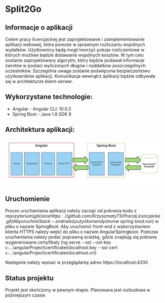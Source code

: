 # Split2Go

## Informacje o aplikacji
Celem pracy licencjackiej jest zaprojektowanie i zaimplementowanie aplikacji webowej, która pomoże w sprawnym rozliczaniu wspólnych wydatków. Użytkownicy będą mogli tworzyć pokoje rozliczeniowe w których możliwe będzie dodawanie wspólnych kosztów. W tym celu zostanie zaprojektowany algorytm, który będzie podawał informacje zwrotne w postaci wyliczonych długów i naddatków poszczególnych uczestników. Szczególna uwaga zostanie poświęcona bezpieczeństwu użytkowników aplikacji. Komunikacja wewnątrz aplikacji będzie odbywała się w architekturze klient-serwer. 

## Wykorzystane technologie:
* Angular - Angular CLI: 10.0.3
* Spring Boot - Java 1.8 SDK 8

## Architektura aplikacji:
![Example screenshot](./img/architektura.png)

## Uruchomienie
Proces uruchamiania aplikacji należy zacząć od pobrania kodu z repozytorium($git clone https://github.com/Krzyszmaty73/PracaLicencjacka.git) Aby uruchmić back-end należy użyć komendy ($mvnw spring-boot:run) w pliku o nazwie SpringBoot.
Aby uruchomić front-end z wykorzystaniem klienta HTTPS należy wejść do pliku o nazwie AngularSpringboot. Podczas uruchamiania należy podać poprawną ścieżkę, gdzie znajdują się pobrane wygenerowane certyfikaty (ng serve --ssl --ssl-key c:\...\angularProject\certificates\localhost.key  --ssl-cert c:\...\angularProject\certificates\localhost.crt)

Następnie należy wpisać w przeglądarkę adres https://localhost:4200

## Status projektu
Projekt jest skończony w pewnym etapie. Planowana jest rozbudowa w późniejszym czasie.
